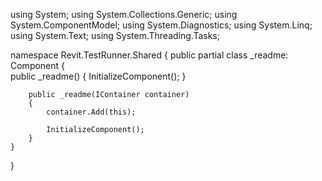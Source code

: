 ﻿using System;
using System.Collections.Generic;
using System.ComponentModel;
using System.Diagnostics;
using System.Linq;
using System.Text;
using System.Threading.Tasks;

namespace Revit.TestRunner.Shared
{
    public partial class _readme: Component
    {    
        public _readme()
        {
            InitializeComponent();
        }

        public _readme(IContainer container)
        {
            container.Add(this);

            InitializeComponent();
        }
    }
}
